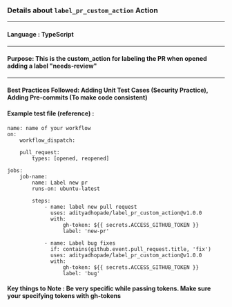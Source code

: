 ### Details about `label_pr_custom_action` Action
---
#### Language : **TypeScript**
---
#### Purpose: **This is the custom_action for labeling the PR when opened adding a label "needs-review"** 
---
#### Best Practices Followed: **Adding Unit Test Cases (Security Practice), Adding Pre-commits (To make code consistent)** 

#### Example test file (reference) :
```
name: name of your workflow
on:
    workflow_dispatch:

    pull_request:
        types: [opened, reopened] 

jobs: 
    job-name:
        name: Label new pr 
        runs-on: ubuntu-latest

        steps:
            - name: label new pull request
              uses: adityadhopade/label_pr_custom_action@v1.0.0
              with: 
                  gh-token: ${{ secrets.ACCESS_GITHUB_TOKEN }}
                  label: 'new-pr'

            - name: Label bug fixes
              if: contains(github.event.pull_request.title, 'fix')
              uses: adityadhopade/label_pr_custom_action@v1.0.0
              with:
                  gh-token: ${{ secrets.ACCESS_GITHUB_TOKEN }}
                  label: 'bug'
```
#### Key things to Note : **Be very specific while passing tokens. Make sure your specifying tokens with gh-tokens**
